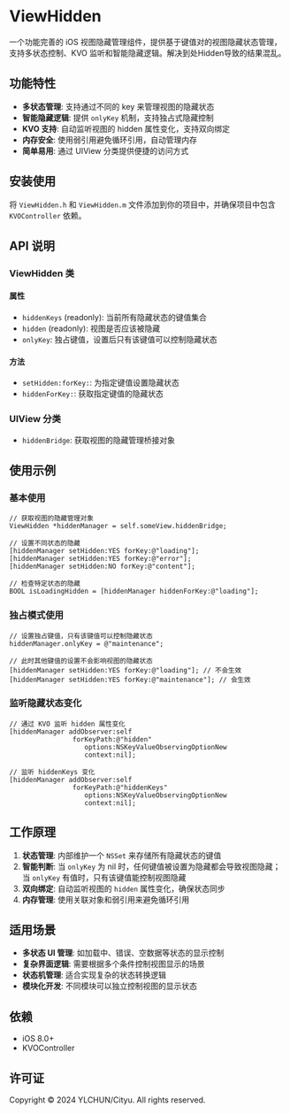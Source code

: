 # ViewHidden

一个功能完善的 iOS 视图隐藏管理组件，提供基于键值对的视图隐藏状态管理，支持多状态控制、KVO 监听和智能隐藏逻辑。解决到处Hidden导致的结果混乱。

## 功能特性

- **多状态管理**: 支持通过不同的 key 来管理视图的隐藏状态
- **智能隐藏逻辑**: 提供 `onlyKey` 机制，支持独占式隐藏控制
- **KVO 支持**: 自动监听视图的 hidden 属性变化，支持双向绑定
- **内存安全**: 使用弱引用避免循环引用，自动管理内存
- **简单易用**: 通过 UIView 分类提供便捷的访问方式

## 安装使用

将 `ViewHidden.h` 和 `ViewHidden.m` 文件添加到你的项目中，并确保项目中包含 `KVOController` 依赖。

## API 说明

### ViewHidden 类

#### 属性

- `hiddenKeys` (readonly): 当前所有隐藏状态的键值集合
- `hidden` (readonly): 视图是否应该被隐藏
- `onlyKey`: 独占键值，设置后只有该键值可以控制隐藏状态

#### 方法

- `setHidden:forKey:`: 为指定键值设置隐藏状态
- `hiddenForKey:`: 获取指定键值的隐藏状态

### UIView 分类

- `hiddenBridge`: 获取视图的隐藏管理桥接对象

## 使用示例

### 基本使用

```objc
// 获取视图的隐藏管理对象
ViewHidden *hiddenManager = self.someView.hiddenBridge;

// 设置不同状态的隐藏
[hiddenManager setHidden:YES forKey:@"loading"];
[hiddenManager setHidden:YES forKey:@"error"];
[hiddenManager setHidden:NO forKey:@"content"];

// 检查特定状态的隐藏
BOOL isLoadingHidden = [hiddenManager hiddenForKey:@"loading"];
```

### 独占模式使用

```objc
// 设置独占键值，只有该键值可以控制隐藏状态
hiddenManager.onlyKey = @"maintenance";

// 此时其他键值的设置不会影响视图的隐藏状态
[hiddenManager setHidden:YES forKey:@"loading"]; // 不会生效
[hiddenManager setHidden:YES forKey:@"maintenance"]; // 会生效
```

### 监听隐藏状态变化

```objc
// 通过 KVO 监听 hidden 属性变化
[hiddenManager addObserver:self 
                forKeyPath:@"hidden" 
                   options:NSKeyValueObservingOptionNew 
                   context:nil];

// 监听 hiddenKeys 变化
[hiddenManager addObserver:self 
                forKeyPath:@"hiddenKeys" 
                   options:NSKeyValueObservingOptionNew 
                   context:nil];
```

## 工作原理

1. **状态管理**: 内部维护一个 `NSSet` 来存储所有隐藏状态的键值
2. **智能判断**: 当 `onlyKey` 为 nil 时，任何键值被设置为隐藏都会导致视图隐藏；当 `onlyKey` 有值时，只有该键值能控制视图隐藏
3. **双向绑定**: 自动监听视图的 `hidden` 属性变化，确保状态同步
4. **内存管理**: 使用关联对象和弱引用来避免循环引用

## 适用场景

- **多状态 UI 管理**: 如加载中、错误、空数据等状态的显示控制
- **复杂界面逻辑**: 需要根据多个条件控制视图显示的场景
- **状态机管理**: 适合实现复杂的状态转换逻辑
- **模块化开发**: 不同模块可以独立控制视图的显示状态

## 依赖

- iOS 8.0+
- KVOController

## 许可证

Copyright © 2024 YLCHUN/Cityu. All rights reserved.
